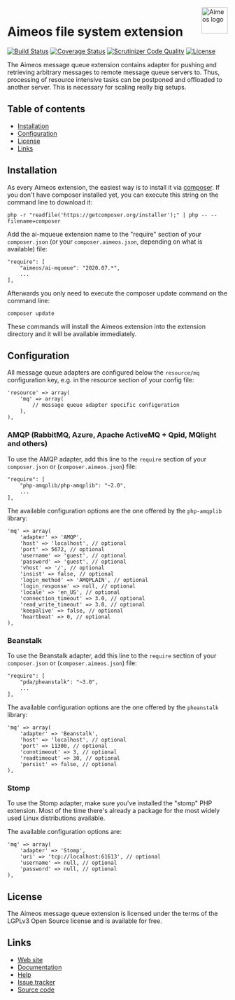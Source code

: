 <a href="https://aimeos.org/">
    <img src="https://aimeos.org/fileadmin/template/icons/logo.png" alt="Aimeos logo" title="Aimeos" align="right" height="60" />
</a>

Aimeos file system extension
===============================
[![Build Status](https://travis-ci.org/aimeos/ai-mqueue.svg?branch=master)](https://travis-ci.org/aimeos/ai-mqueue)
[![Coverage Status](https://coveralls.io/repos/aimeos/ai-mqueue/badge.svg?branch=master)](https://coveralls.io/r/aimeos/ai-mqueue?branch=master)
[![Scrutinizer Code Quality](https://scrutinizer-ci.com/g/aimeos/ai-mqueue/badges/quality-score.png?b=master)](https://scrutinizer-ci.com/g/aimeos/ai-mqueue/?branch=master)
[![License](https://poser.pugx.org/aimeos/ai-mqueue/license.svg)](https://packagist.org/packages/aimeos/ai-mqueue)

The Aimeos message queue extension contains adapter for pushing and retrieving
arbitrary messages to remote message queue servers to. Thus, processing of
resource intensive tasks can be postponed and offloaded to another server. This
is necessary for scaling really big setups.

## Table of contents

- [Installation](#installation)
- [Configuration](#configuration)
- [License](#license)
- [Links](#links)

## Installation

As every Aimeos extension, the easiest way is to install it via
[composer](https://getcomposer.org/). If you don't have composer installed yet,
you can execute this string on the command line to download it:
```
php -r "readfile('https://getcomposer.org/installer');" | php -- --filename=composer
```

Add the ai-mqueue extension name to the "require" section of your ```composer.json```
(or your ```composer.aimeos.json```, depending on what is available) file:
```
"require": [
    "aimeos/ai-mqueue": "2020.07.*",
    ...
],
```

Afterwards you only need to execute the composer update command on the command line:
```
composer update
```

These commands will install the Aimeos extension into the extension directory
and it will be available immediately.

## Configuration

All message queue adapters are configured below the ```resource/mq``` configuration
key, e.g. in the resource section of your config file:
```
'resource' => array(
	'mq' => array(
		// message queue adapter specific configuration
	),
),
```

### AMQP (RabbitMQ, Azure, Apache ActiveMQ + Qpid, MQlight and others)

To use the AMQP adapter, add this line to the `require` section of your
`composer.json` or (`composer.aimeos.json`) file:
```
"require": [
    "php-amqplib/php-amqplib": "~2.0",
    ...
],
```

The available configuration options are the one offered by the  `php-amqplib`
library:
```
'mq' => array(
	'adapter' => 'AMQP',
	'host' => 'localhost', // optional
	'port' => 5672, // optional
	'username' => 'guest', // optional
	'password' => 'guest', // optional
	'vhost' => '/', // optional
	'insist' => false, // optional
	'login_method' => 'AMQPLAIN', // optional
	'login_response' => null, // optional
	'locale' => 'en_US', // optional
	'connection_timeout' => 3.0, // optional
	'read_write_timeout' => 3.0, // optional
	'keepalive' => false, // optional
	'heartbeat' => 0, // optional
),
```

### Beanstalk

To use the Beanstalk adapter, add this line to the `require` section of your
`composer.json` or (`composer.aimeos.json`) file:
```
"require": [
    "pda/pheanstalk": "~3.0",
    ...
],
```

The available configuration options are the one offered by the  `pheanstalk`
library:
```
'mq' => array(
	'adapter' => 'Beanstalk',
	'host' => 'localhost', // optional
	'port' => 11300, // optional
	'conntimeout' => 3, // optional
	'readtimeout' => 30, // optional
	'persist' => false, // optional
),
```

### Stomp

To use the Stomp adapter, make sure you've installed the "stomp" PHP extension.
Most of the time there's already a package for the most widely used Linux
distributions available.

The available configuration options are:
```
'mq' => array(
	'adapter' => 'Stomp',
	'uri' => 'tcp://localhost:61613', // optional
	'username' => null, // optional
	'password' => null, // optional
),
```

## License

The Aimeos message queue extension is licensed under the terms of the LGPLv3
Open Source license and is available for free.

## Links

* [Web site](https://aimeos.org/)
* [Documentation](https://aimeos.org/docs)
* [Help](https://aimeos.org/help)
* [Issue tracker](https://github.com/aimeos/ai-mqueue/issues)
* [Source code](https://github.com/aimeos/ai-mqueue)

